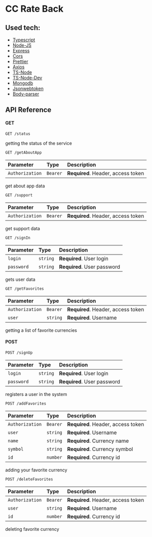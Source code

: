 # CC Rate Back

## Used tech:
- [Typescript](https://www.typescriptlang.org/)
- [Node-JS](https://nodejs.org/en/)
- [Express](https://expressjs.com/)
- [Cors](https://github.com/expressjs/cors)
- [Prettier](https://prettier.io/)
- [Axios](https://axios-http.com/)
- [TS-Node](https://github.com/TypeStrong/ts-node)
- [TS-Node-Dev](https://github.com/wclr/ts-node-dev)
- [Mongodb](https://www.mongodb.com/)
- [Jsonwebtoken](https://github.com/auth0/node-jsonwebtoken)
- [Body-parser](https://github.com/expressjs/body-parser)

## API Reference

#### GET

```http
GET /status
```

getting the status of the service

```http
GET /getAboutApp
```

| Parameter        | Type     | Description                        |
|:-----------------|:---------|:-----------------------------------|
| `Authorization`  | `Bearer` | **Required**. Header, access token |

get about app data


```http
GET /support
```

| Parameter        | Type     | Description                        |
|:-----------------|:---------|:-----------------------------------|
| `Authorization`  | `Bearer` | **Required**. Header, access token |

get support data

```http
GET /signIn
```

| Parameter  | Type     | Description                   |
|:-----------|:---------|:------------------------------|
| `login`    | `string` | **Required**. User login      |
| `password` | `string` | **Required**. User password   |

gets user data

```http
GET /getFavorites
```

| Parameter       | Type     | Description                         |
|:----------------|:---------|:------------------------------------|
| `Authorization` | `Bearer` | **Required**. Header, access token  |
| `user`          | `string` | **Required**. Username              |

getting a list of favorite currencies

#### POST

```http
POST /signUp
```

| Parameter  | Type     | Description                 |
|:-----------|:---------|:----------------------------|
| `login`    | `string` | **Required**. User login    |
| `password` | `string` | **Required**. User password |

registers a user in the system

```http
POST /addFavorites
```

| Parameter        | Type     | Description                        |
|:-----------------|:---------|:-----------------------------------|
| `Authorization`  | `Bearer` | **Required**. Header, access token |
| `user`           | `string` | **Required**. Username             |
| `name`           | `string` | **Required**. Currency name        |
| `symbol`         | `string` | **Required**. Currency symbol      |
| `id`             | `number` | **Required**. Currency id          |

adding your favorite currency

```http
POST /deleteFavorites
```

| Parameter        | Type     | Description                        |
|:-----------------|:---------|:-----------------------------------|
| `Authorization`  | `Bearer` | **Required**. Header, access token |
| `user`           | `string` | **Required**. Username             |
| `id`             | `number` | **Required**. Currency id          |

deleting favorite currency